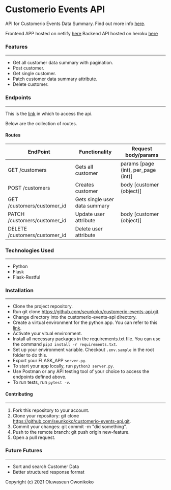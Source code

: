 # Customerio Events API

API for Customerio Events Data Summary. Find out more info [here]().

Frontend APP hosted on netlify [here]()
Backend API hosted on heroku [here]()

### Features
---

* Get all customer data summary with pagination.
* Post customer.
* Get single customer.
* Patch customer data summary attribute.
* Delete customer.

### Endpoints
---

This is the [link]() in which to access the api. 

Below are the collection of routes.


#### Routes
EndPoint          |   Functionality    |    Request body/params
------------------|--------------------|--------------------------------------------------------------
GET /customers     | Gets all customer   | params [page (int), per_page (int)]
POST /customers       | Creates customer    | body [customer (object)]        
GET /customers/customer_id      | Gets single user data summary    | 
PATCH /customers/customer_id       | Update user attribute    | body [customer (object)]  
DELETE /customers/customer_id  | Delete user attribute | 


### Technologies Used
---

- Python
- Flask
- Flask-Restful


### Installation
---

- Clone the project repository.
- Run git clone https://github.com/seunkoko/customerio-events-api.git.
- Change directory into the customerio-events-api directory.
- Create a virtual environment for the python app. You can refer to this [link](https://packaging.python.org/guides/installing-using-pip-and-virtualenv/).
- Activate your vitual environment.
- Install all necessary packages in the requirements.txt file. You can use the command `pip3 install -r requirements.txt`.
- Set up your environment variable. Checkout `.env.sample`  in the root folder to do this.
- Export your FLASK_APP `server.py`.
- To start your app locally, run `python3 server.py`.
- Use Postman or any API testing tool of your choice to access the endpoints defined above.
- To run tests, run `pytest -v`.


#### Contributing
---

1. Fork this repository to your account.
2. Clone your repository: git clone https://github.com/seunkoko/customerio-events-api.git.
4. Commit your changes: git commit -m "did something".
5. Push to the remote branch: git push origin new-feature.
6. Open a pull request.


### Future Futures
---
- Sort and search Customer Data
- Better structured response format


Copyright (c) 2021 Oluwaseun Owonikoko
